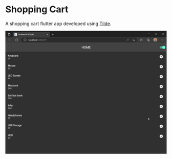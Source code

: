 # Shopping Cart

A shopping cart flutter app developed using [Tilde](https://pub.dev/packages/tilde).

![image](https://raw.githubusercontent.com/aymentoumi/tilde/master/others/shopping_cart/capture.gif)
